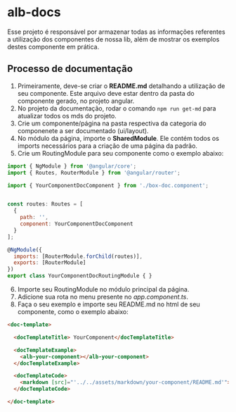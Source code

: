 # alb-docs

Esse projeto é responsável por armazenar todas as informações referentes a utilização dos componentes de nossa lib, além de mostrar os exemplos destes componente em prática.

## Processo de documentação

1. Primeiramente, deve-se criar o **README.md** detalhando a utilização de seu componente. Este arquivo deve estar dentro da pasta do componente gerado, no projeto angular.
2. No projeto da documentação, rodar o comando `npm run get-md` para atualizar todos os mds do projeto.
3. Crie um componente/página na pasta respectiva da categoria do componenete a ser documentado (ui/layout).
4. No módulo da página, importe o **SharedModule**. Ele contém todos os imports necessários para a criação de uma página da padrão.
5. Crie um RoutingModule para seu componente como o exemplo abaixo:

```javascript
import { NgModule } from '@angular/core';
import { Routes, RouterModule } from '@angular/router';

import { YourComponentDocComponent } from './box-doc.component';


const routes: Routes = [
  {
    path: '',
    component: YourComponentDocComponent
  }
];

@NgModule({
  imports: [RouterModule.forChild(routes)],
  exports: [RouterModule]
})
export class YourComponentDocRoutingModule { }
```

6. Importe seu RoutingModule no módulo principal da página.
7. Adicione sua rota no menu presente no *app.component.ts*.
8. Faça o seu exemplo e importe seu README.md no html de seu componente, como o exemplo abaixo:

```html
<doc-template>

  <docTemplateTitle> YourComponent</docTemplateTitle>

  <docTemplateExample>
    <alb-your-component></alb-your-component>
  </docTemplateExample>

  <docTemplateCode>
    <markdown [src]="'../../assets/markdown/your-component/README.md'"></markdown>
  </docTemplateCode>

</doc-template>
```
